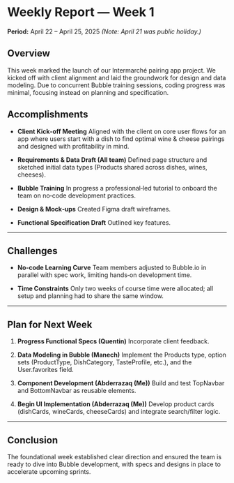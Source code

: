 # **Weekly Report — Week 1**

**Period:** April 22 – April 25, 2025
*(Note: April 21 was public holiday.)*

## **Overview**

This week marked the launch of our Intermarché pairing app project. We kicked off with client alignment and laid the groundwork for design and data modeling. Due to concurrent Bubble training sessions, coding progress was minimal, focusing instead on planning and specification.

## **Accomplishments**

* **Client Kick‑off Meeting**
  Aligned with the client on core user flows for an app where users start with a dish to find optimal wine & cheese pairings and designed with profitability in mind.

* **Requirements & Data Draft (All team)**
  Defined page structure and sketched initial data types (Products shared across dishes, wines, cheeses).

* **Bubble Training**
  In progress a professional‑led tutorial to onboard the team on no‑code development practices.

* **Design & Mock‑ups**
  Created Figma draft wireframes.

* **Functional Specification Draft**
  Outlined key features.

---

## **Challenges**

* **No‑code Learning Curve**
  Team members adjusted to Bubble.io in parallel with spec work, limiting hands‑on development time.

* **Time Constraints**
  Only two weeks of course time were allocated; all setup and planning had to share the same window.

---

## **Plan for Next Week**

1. **Progress Functional Specs (Quentin)**
   Incorporate client feedback.

2. **Data Modeling in Bubble (Manech)**
   Implement the Products type, option sets (ProductType, DishCategory, TasteProfile, etc.), and the User.favorites field.

3. **Component Development (Abderrazaq (Me))**
   Build and test TopNavbar and BottomNavbar as reusable elements.

4. **Begin UI Implementation (Abderrazaq (Me))**
   Develop product cards (dishCards, wineCards, cheeseCards) and integrate search/filter logic.

---

## **Conclusion**

The foundational week established clear direction and ensured the team is ready to dive into Bubble development, with specs and designs in place to accelerate upcoming sprints.
